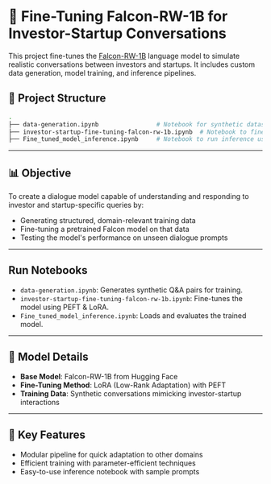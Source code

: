 # 🧠 Fine-Tuning Falcon-RW-1B for Investor-Startup Conversations

This project fine-tunes the [Falcon-RW-1B](https://huggingface.co/tiiuae/falcon-rw-1b) language model to simulate realistic conversations between investors and startups. It includes custom data generation, model training, and inference pipelines.

## 📁 Project Structure

```bash
.
├── data-generation.ipynb                # Notebook for synthetic dataset creation
├── investor-startup-fine-tuning-falcon-rw-1b.ipynb  # Notebook to fine-tune Falcon-RW-1B
├── Fine_tuned_model_inference.ipynb     # Notebook to run inference using the fine-tuned model
```

---

## 📊 Objective

To create a dialogue model capable of understanding and responding to investor and startup-specific queries by:

* Generating structured, domain-relevant training data
* Fine-tuning a pretrained Falcon model on that data
* Testing the model's performance on unseen dialogue prompts

---


## Run Notebooks

* `data-generation.ipynb`: Generates synthetic Q\&A pairs for training.
* `investor-startup-fine-tuning-falcon-rw-1b.ipynb`: Fine-tunes the model using PEFT & LoRA.
* `Fine_tuned_model_inference.ipynb`: Loads and evaluates the trained model.

---

## 🧠 Model Details

* **Base Model**: Falcon-RW-1B from Hugging Face
* **Fine-Tuning Method**: LoRA (Low-Rank Adaptation) with PEFT
* **Training Data**: Synthetic conversations mimicking investor-startup interactions

---

## 📌 Key Features

* Modular pipeline for quick adaptation to other domains
* Efficient training with parameter-efficient techniques
* Easy-to-use inference notebook with sample prompts

